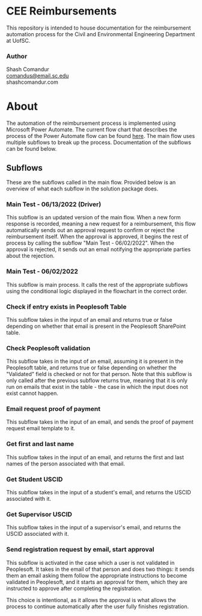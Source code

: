 # CEE Reimbursements
This repository is intended to house documentation for the reimbursement automation process for the 
Civil and Environmental Engineering Department at UofSC.

### Author
Shash Comandur  
comandus@email.sc.edu  
shashcomandur.com

# About
The automation of the reimbursement process is implemented using Microsoft Power Automate. The current
flow chart that describes the process of the Power Automate flow can be found [here](cee-reimb-flowchart-v2.pdf). 
The main flow uses multiple subflows to break up the process. Documentation of the subflows can be found below.

## Subflows
These are the subflows called in the main flow. Provided below is an overview of what each subflow in the solution package
does.

### Main Test - 06/13/2022 (Driver)
This subflow is an updated version of the main flow. When a new form response is recorded, meaning a new request for a
reimbursement, this flow automatically sends out an approval request to confirm or reject the reimbursement itself.
When the approval is approved, it begins the rest of process by calling the subflow "Main Test - 06/02/2022".
When the approval is rejected, it sends out an email notifying the appropriate parties about the rejection.

### Main Test - 06/02/2022
This subflow is main process. It calls the rest of the appropriate subflows using the conditional logic displayed in the flowchart 
in the correct order.

### Check if entry exists in Peoplesoft Table
This subflow takes in the input of an email and returns true or false depending on whether that email is present in the Peoplesoft
SharePoint table.

### Check Peoplesoft validation
This subflow takes in the input of an email, assuming it is present in the Peoplesoft table, and returns true or false depending
on whether the "Validated" field is checked or not for that person. Note that this subflow is only called after the previous
subflow returns true, meaning that it is only run on emails that exist in the table - the case in which the input does not exist
cannot happen.

### Email request proof of payment
This subflow takes in the input of an email, and sends the proof of payment request email template to it.

### Get first and last name
This subflow takes in the input of an email, and returns the first and last names of the person associated with that email.

### Get Student USCID
This subflow takes in the input of a student's email, and returns the USCID associated with it.

### Get Supervisor USCID
This subflow takes in the input of a supervisor's email, and returns the USCID associated with it.

### Send registration request by email, start approval
This subflow is activated in the case which a user is not validated in Peoplesoft. It takes in the email of that person and does two
things: it sends them an email asking them follow the appropriate instructions to become validated in Peoplesoft, and it starts an
approval for them, which they are instructed to approve after completing the registration. 

This choice is intentional, as it allows the approval is what allows the process to continue automatically after the user fully finishes registration. 